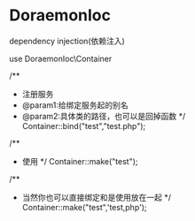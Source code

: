 # DoraemonIoc
dependency injection(依赖注入)

use DoraemonIoc\Container

/**
 * 注册服务
 * @param1:给绑定服务起的别名
 * @param2:具体类的路径，也可以是回掉函数
 */
 Container::bind("test","test.php");
 
 /**
 * 使用
 */
 Container::make("test");
 
 /**
 * 当然你也可以直接绑定和是使用放在一起
 */
  Container::make("test",'test,php');
 
